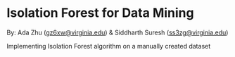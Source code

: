 # Isolation Forest for Data Mining

By: Ada Zhu (gz6xw@virginia.edu) & Siddharth Suresh (ss3zg@virginia.edu)

Implementing Isolation Forest algorithm on a manually created dataset
